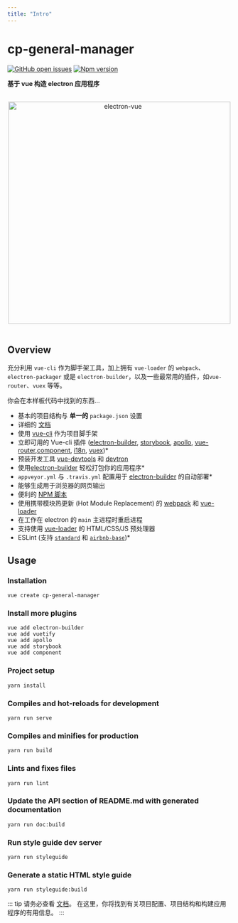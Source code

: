 ```yaml
---
title: "Intro"
---
```


# cp-general-manager

[![GitHub open issues](https://img.shields.io/github/issues/linuxing3/cp-general-manager.svg?maxAge=2592000)](https://github.com/linuxing3/cp-general-manager/issues)
[![Npm version](https://img.shields.io/npm/v/cp-general-manager.svg?maxAge=2592000)](https://www.npmjs.com/package/cp-general-manager)

**基于 vue 构造 electron 应用程序**

<div align="center">
<br>
<img width="500" src="https://vuepress.vuejs.org/hero.png" alt="electron-vue">
<br>
<br>
</div>

## Overview

充分利用 `vue-cli` 作为脚手架工具，加上拥有 `vue-loader` 的 `webpack`、`electron-packager` 或是 `electron-builder`，以及一些最常用的插件，如`vue-router`、`vuex` 等等。

你会在本样板代码中找到的东西...

- 基本的项目结构与 **单一的** `package.json` 设置
- 详细的 [文档](https://linuxing3.gitbooks.io/electron-vue/content/)
- 使用 [vue-cli](https://github.com/vuejs/vue-cli) 作为项目脚手架
- 立即可用的 Vue-cli 插件 \([electron-builder](https://nklayman.github.io/vue-cli-plugin-electron-builder/guide/upgrading.html), [storybook](http://github.com/storybooks/vue-cli-plugin-storybook), [apollo](https://github.com/Akryum/vue-cli-plugin-apollo), [vue-router](https://github.com/vuejs/vue-router),[component](https://github.com/David-Desmaisons/vue-cli-plugin-component), [i18n](https://github.com/kazupon/vue-cli-plugin-i18n), [vuex](https://github.com/vuejs/vuex)\)\*
- 预装开发工具 [vue-devtools](https://github.com/vuejs/vue-devtools) 和 [devtron](https://github.com/electron/devtron)
- 使用[electron-builder](https://github.com/electron-userland/electron-builder) 轻松打包你的应用程序\*
- `appveyor.yml` 与 `.travis.yml` 配置用于 [electron-builder](https://github.com/electron-userland/electron-builder) 的自动部署\*
- 能够生成用于浏览器的网页输出
- 便利的 [NPM 脚本](/npm_scripts.md)
- 使用携带模块热更新 (Hot Module Replacement) 的 [webpack](https://github.com/webpack/webpack) 和 [vue-loader](https://github.com/vuejs/vue-loader)
- 在工作在 electron 的 `main` 主进程时重启进程
- 支持使用 [vue-loader](https://github.com/vuejs/vue-loader/) 的 HTML/CSS/JS 预处理器
- ESLint \(支持 [`standard`](https://github.com/feross/standard) 和 [`airbnb-base`](https://github.com/airbnb/javascript)\)\*

## Usage

### Installation

```
vue create cp-general-manager
```

### Install more plugins

```
vue add electron-builder
vue add vuetify
vue add apollo
vue add storybook
vue add component
```

### Project setup

```
yarn install
```

### Compiles and hot-reloads for development

```
yarn run serve
```

### Compiles and minifies for production

```
yarn run build
```

### Lints and fixes files

```
yarn run lint
```

### Update the API section of README.md with generated documentation

```
yarn run doc:build
```

### Run style guide dev server

```
yarn run styleguide
```

### Generate a static HTML style guide

```
yarn run styleguide:build
```

::: tip
请务必查看 [文档](https://github.com/linuxing3/cp-general-manager/blob/master/docs/README.md)。
在这里，你将找到有关项目配置、项目结构和构建应用程序的有用信息。
:::

